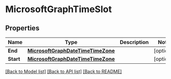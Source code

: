 # MicrosoftGraphTimeSlot

## Properties

Name | Type | Description | Notes
------------ | ------------- | ------------- | -------------
**End** | [**MicrosoftGraphDateTimeTimeZone**](microsoft.graph.dateTimeTimeZone.md) |  | [optional] 
**Start** | [**MicrosoftGraphDateTimeTimeZone**](microsoft.graph.dateTimeTimeZone.md) |  | [optional] 

[[Back to Model list]](../README.md#documentation-for-models) [[Back to API list]](../README.md#documentation-for-api-endpoints) [[Back to README]](../README.md)


